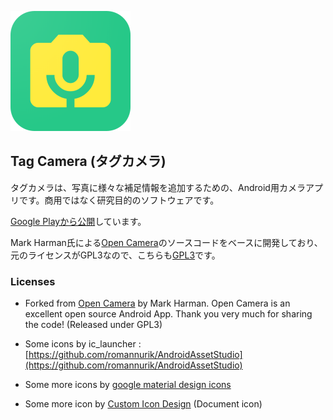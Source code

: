 ![Tag Camera](app/src/main/res/mipmap-xxxhdpi/ic_launcher.png)
## Tag Camera (タグカメラ)

タグカメラは、写真に様々な補足情報を追加するための、Android用カメラアプリです。商用ではなく研究目的のソフトウェアです。

[Google Playから公開](https://play.google.com/store/apps/details?id=com.hoikutech.tagcam&hl=ja)しています。

Mark Harman氏による[Open Camera](https://opencamera.sourceforge.io/)のソースコードをベースに開発しており、元のライセンスがGPL3なので、こちらも[GPL3](LICENSE)です。

### Licenses
	
+ Forked from [Open Camera](https://opencamera.sourceforge.io/) by Mark Harman. Open Camera is an excellent open source Android App. Thank you very much for sharing the code! (Released under GPL3)

+ Some icons by ic_launcher : [https://github.com/romannurik/AndroidAssetStudio](https://github.com/romannurik/AndroidAssetStudio)

+ Some more icons by [google material design icons](google_material_design_icons_LICENSE-2.0.txt)

+ Some more icon by [Custom Icon Design](http://www.iconarchive.com/artist/custom-icon-design.html) (Document icon)